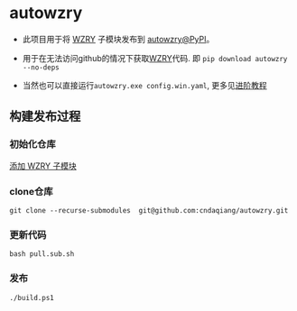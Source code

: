 # autowzry

* 此项目用于将 [WZRY](https://github.com/cndaqiang/WZRY) 子模块发布到 [autowzry@PyPI](https://pypi.org/project/autowzry/)。

* 用于在无法访问github的情况下获取[WZRY](https://github.com/cndaqiang/WZRY)代码. 即 `pip download autowzry --no-deps`

* 当然也可以直接运行`autowzry.exe config.win.yaml`, 更多见[进阶教程](https://wzry-doc.pages.dev/guide/autowzry/)

## 构建发布过程
### 初始化仓库
[添加 WZRY 子模块](how_to_use_submodule.md)


### clone仓库
```
git clone --recurse-submodules  git@github.com:cndaqiang/autowzry.git
```

### 更新代码
```
bash pull.sub.sh
```
### 发布
```
./build.ps1
```